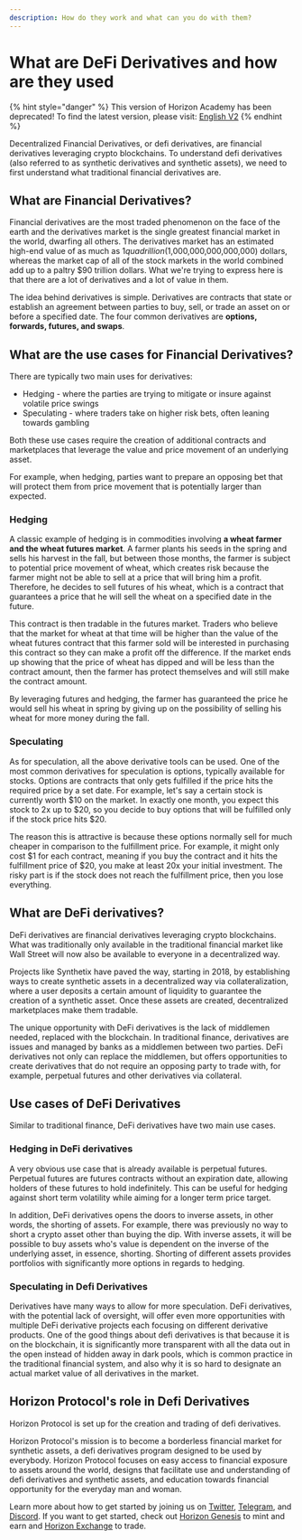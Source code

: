 ```yaml
---
description: How do they work and what can you do with them?
---
```


# What are DeFi Derivatives and how are they used

{% hint style="danger" %}
This version of Horizon Academy has been deprecated! To find the latest version, please visit: [English V2](https://academy.horizonprotocol.com/)
{% endhint %}

Decentralized Financial Derivatives, or defi derivatives, are financial derivatives leveraging crypto blockchains. To understand defi derivatives (also referred to as synthetic derivatives and synthetic assets), we need to first understand what traditional financial derivatives are.

## What are Financial Derivatives?

Financial derivatives are the most traded phenomenon on the face of the earth and the derivatives market is the single greatest financial market in the world, dwarfing all others. The derivatives market has an estimated high-end value of as much as $1 quadrillion ($1,000,000,000,000,000) dollars, whereas the market cap of all of the stock markets in the world combined add up to a paltry $90 trillion dollars. What we're trying to express here is that there are a lot of derivatives and a lot of value in them.

The idea behind derivatives is simple. Derivatives are contracts that state or establish an agreement between parties to buy, sell, or trade an asset on or before a specified date. The four common derivatives are **options, forwards, futures, and swaps**.

## What are the use cases for Financial Derivatives?

There are typically two main uses for derivatives:

* Hedging - where the parties are trying to mitigate or insure against volatile price swings
* Speculating - where traders take on higher risk bets, often leaning towards gambling

Both these use cases require the creation of additional contracts and marketplaces that leverage the value and price movement of an underlying asset.

For example, when hedging, parties want to prepare an opposing bet that will protect them from price movement that is potentially larger than expected.

### Hedging

A classic example of hedging is in commodities involving **a wheat farmer and the wheat futures market**. A farmer plants his seeds in the spring and sells his harvest in the fall, but between those months, the farmer is subject to potential price movement of wheat, which creates risk because the farmer might not be able to sell at a price that will bring him a profit. Therefore, he decides to sell futures of his wheat, which is a contract that guarantees a price that he will sell the wheat on a specified date in the future.

This contract is then tradable in the futures market. Traders who believe that the market for wheat at that time will be higher than the value of the wheat futures contract that this farmer sold will be interested in purchasing this contract so they can make a profit off the difference. If the market ends up showing that the price of wheat has dipped and will be less than the contract amount, then the farmer has protect themselves and will still make the contract amount.

By leveraging futures and hedging, the farmer has guaranteed the price he would sell his wheat in spring by giving up on the possibility of selling his wheat for more money during the fall.

### Speculating

As for speculation, all the above derivative tools can be used. One of the most common derivatives for speculation is options, typically available for stocks. Options are contracts that only gets fulfilled if the price hits the required price by a set date. For example, let's say a certain stock is currently worth $10 on the market. In exactly one month, you expect this stock to 2x up to $20, so you decide to buy options that will be fulfilled only if the stock price hits $20.

The reason this is attractive is because these options normally sell for much cheaper in comparison to the fulfillment price. For example, it might only cost $1 for each contract, meaning if you buy the contract and it hits the fulfillment price of $20, you make at least 20x your initial investment. The risky part is if the stock does not reach the fulfillment price, then you lose everything.

## What are DeFi derivatives?

DeFi derivatives are financial derivatives leveraging crypto blockchains. What was traditionally only available in the traditional financial market like Wall Street will now also be available to everyone in a decentralized way.

Projects like Synthetix have paved the way, starting in 2018, by establishing ways to create synthetic assets in a decentralized way via collateralization, where a user deposits a certain amount of liquidity to guarantee the creation of a synthetic asset. Once these assets are created, decentralized marketplaces make them tradable.

The unique opportunity with DeFi derivatives is the lack of middlemen needed, replaced with the blockchain. In traditional finance, derivatives are issues and managed by banks as a middlemen between two parties. DeFi derivatives not only can replace the middlemen, but offers opportunities to create derivatives that do not require an opposing party to trade with, for example, perpetual futures and other derivatives via collateral.

## Use cases of DeFi Derivatives

Similar to traditional finance, DeFi derivatives have two main use cases.

### Hedging in DeFi derivatives

A very obvious use case that is already available is perpetual futures. Perpetual futures are futures contracts without an expiration date, allowing holders of these futures to hold indefinitely. This can be useful for hedging against short term volatility while aiming for a longer term price target.

In addition, DeFi derivatives opens the doors to inverse assets, in other words, the shorting of assets. For example, there was previously no way to short a crypto asset other than buying the dip. With inverse assets, it will be possible to buy assets who's value is dependent on the inverse of the underlying asset, in essence, shorting. Shorting of different assets provides portfolios with significantly more options in regards to hedging.

### Speculating in Defi Derivatives

Derivatives have many ways to allow for more speculation. DeFi derivatives, with the potential lack of oversight, will offer even more opportunities with multiple DeFi derivative projects each focusing on different derivative products. One of the good things about defi derivatives is that because it is on the blockchain, it is significantly more transparent with all the data out in the open instead of hidden away in dark pools, which is common practice in the traditional financial system, and also why it is so hard to designate an actual market value of all derivatives in the market.

## Horizon Protocol's role in Defi Derivatives

Horizon Protocol is set up for the creation and trading of defi derivatives.

Horizon Protocol's mission is to become a borderless financial market for synthetic assets, a defi derivatives program designed to be used by everybody. Horizon Protocol focuses on easy access to financial exposure to assets around the world, designs that facilitate use and understanding of defi derivatives and synthetic assets, and education towards financial opportunity for the everyday man and woman.

Learn more about how to get started by joining us on [Twitter](https://twitter.com/HorizonProtocol), [Telegram](https://t.me/HorizonProtocol), and [Discord](https://discord.gg/SaDKvkbQF2). If you want to get started, check out [Horizon Genesis](https://genesis.horizonprotocol.com/) to mint and earn and [Horizon Exchange](https://exchange.horizonprotocol.com/) to trade.
